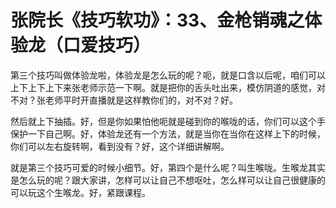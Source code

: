 # 张院长《技巧软功》：33、金枪销魂之体验龙（口爱技巧）

第三个技巧叫做体验龙啦，体验龙是怎么玩的呢？呃，就是口含以后呢，咱们可以上下上下上下来张老师示范一下啊。就是把你的舌头吐出来，模仿阴道的感觉，对不对？张老师平时开直播就是这样教你们的，对不对？好。

然后就上下抽插。好，但是你如果怕他呃就是碰到你的喉咙的话，你们可以这个手保护一下自己啊。好，体验龙还有一个方法，就是当你在当你在这样上下的时候，你们可以左右旋转啊，看到没有？好，这个详细讲解啊。

就是第三个技巧可爱的时候小细节。好，第四个是什么呢？叫生喉咙。生喉龙其实是怎么玩的呢？跟大家讲，怎样可以让自己不想呕吐，怎么样可以让自己很健康的可以玩这个生喉龙。好，紧跟课程。


